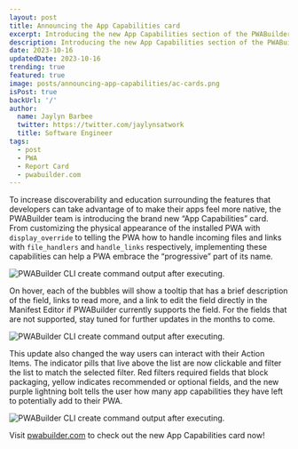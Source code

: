 ```yaml
---
layout: post
title: Announcing the App Capabilities card
excerpt: Introducing the new App Capabilities section of the PWABuilder Report Card page
description: Introducing the new App Capabilities section of the PWABuilder Report Card page
date: 2023-10-16
updatedDate: 2023-10-16
trending: true
featured: true
image: posts/announcing-app-capabilities/ac-cards.png
isPost: true
backUrl: '/'
author:
  name: Jaylyn Barbee
  twitter: https://twitter.com/jaylynsatwork
  title: Software Engineer
tags:
  - post
  - PWA
  - Report Card
  - pwabuilder.com
---
```



To increase discoverability and education surrounding the features that developers can take advantage of to make their apps feel more native, the PWABuilder team is introducing the brand new “App Capabilities” card. From customizing the physical appearance of the installed PWA with `display_override` to telling the PWA how to handle incoming files and links with `file_handlers` and `handle_links` respectively, implementing these capabilities can help a PWA embrace the “progressive” part of its name.

<img src="/posts/announcing-app-capabilities/ac-cards.png" alt="PWABuilder CLI create command output after executing."></img>


On hover, each of the bubbles will show a tooltip that has a brief description of the field, links to read more, and a link to edit the field directly in the Manifest Editor if PWABuilder currently supports the field. For the fields that are not supported, stay tuned for further updates in the months to come. 

<img src="/posts/announcing-app-capabilities/ac-tooltip.png" alt="PWABuilder CLI create command output after executing."></img>

This update also changed the way users can interact with their Action Items. The indicator pills that live above the list are now clickable and filter the list to match the selected filter. Red filters required fields that block packaging, yellow indicates recommended or optional fields, and the new purple lightning bolt tells the user how many app capabilities they have left to potentially add to their PWA. 

<img src="/posts/announcing-app-capabilities/ac-items.png" alt="PWABuilder CLI create command output after executing."></img>



Visit [pwabuilder.com](https://www.pwabuilder.com) to check out the new App Capabilities card now!